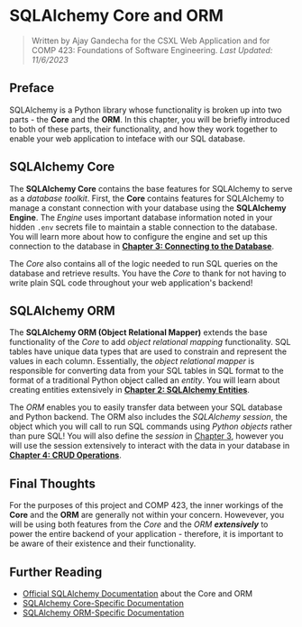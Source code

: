 # SQLAlchemy Core and ORM

> Written by Ajay Gandecha for the CSXL Web Application and for COMP 423: Foundations of Software Engineering.
> _Last Updated: 11/6/2023_

## Preface

SQLAlchemy is a Python library whose functionality is broken up into two parts - the **Core** and the **ORM**. In this chapter, you will be briefly introduced to both of these parts, their functionality, and how they work together to enable your web application to inteface with our SQL database.

## SQLAlchemy Core

The **SQLAlchemy Core** contains the base features for SQLAlchemy to serve as a _database toolkit_. First, the **Core** contains features for SQLAlchemy to manage a constant connection with your database using the **SQLAlchemy Engine**. The _Engine_ uses important database information noted in your hidden `.env` secrets file to maintain a stable connection to the database. You will learn more about how to configure the engine and set up this connection to the database in [**Chapter 3: Connecting to the Database**](https://github.com/unc-csxl/csxl.unc.edu/blob/main/docs/sqlalchemy/3_connecting_to_database.md).

The _Core_ also contains all of the logic needed to run SQL queries on the database and retrieve results. You have the _Core_ to thank for not having to write plain SQL code throughout your web application's backend!

## SQLAlchemy ORM

The **SQLAlchemy ORM (Object Relational Mapper)** extends the base functionality of the _Core_ to add _object relational mapping_ functionality. SQL tables have unique data types that are used to constrain and represent the values in each column. Essentially, the _object relational mapper_ is responsible for converting data from your SQL tables in SQL format to the format of a traditional Python object called an _entity_. You will learn about creating entities extensively in [**Chapter 2: SQLAlchemy Entities**](https://github.com/unc-csxl/csxl.unc.edu/blob/main/docs/sqlalchemy/2_entities.md).

The _ORM_ enables you to easily transfer data between your SQL database and Python backend. The ORM also includes the _SQLAlchemy session_, the object which you will call to run SQL commands using _Python objects_ rather than pure SQL! You will also define the _session_ in [Chapter 3](https://github.com/unc-csxl/csxl.unc.edu/blob/main/docs/sqlalchemy/3_connecting_to_database.md), however you will use the session extensively to interact with the data in your database in [**Chapter 4: CRUD Operations**](https://github.com/unc-csxl/csxl.unc.edu/blob/main/docs/sqlalchemy/4_crud_operations.md).

## Final Thoughts

For the purposes of this project and COMP 423, the inner workings of the **Core** and the **ORM** are generally not within your concern. Howevever, you will be using both features from the _Core_ and the _ORM_ **_extensively_** to power the entire backend of your application - therefore, it is important to be aware of their existence and their functionality.

## Further Reading

- [Official SQLAlchemy Documentation](https://docs.sqlalchemy.org/en/20/intro.html) about the Core and ORM
- [SQLAlchemy Core-Specific Documentation](https://docs.sqlalchemy.org/en/20/core/index.html)
- [SQLAlchemy ORM-Specific Documentation](https://docs.sqlalchemy.org/en/20/orm/index.html)
